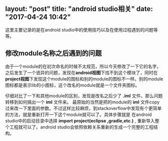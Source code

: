 layout: "post"
title: "android studio相关"
date: "2017-04-24 10:42"
---
  这里主要记录的是在android studio中的使用技巧以及在使用过程遇到的问题等等。
  <!--more-->
## 修改module名称之后遇到的问题

  由于一个module的在初次命名的时候不太规范，所以今天修改了一下它的名字，之后发生了一个诡异的问题，发现在**android视图**下找不到这个模块了，同时在**project视图**下发现这个module的图标和别的module的图标不一样。别的module图标都是表示lib的小图标，这个改名的module就是一个文件夹图标。

  仔细对比了一下和其他module的区别，发现是改名之后少了 **.iml** 文件。那么问题转移到如何搞出一个 **iml** 文件来。
  最原始的当然是把的module的 **iml** 文件copy过来改一下里面的参数。不过这样比较麻烦，到stackoverflow中发现有个更简单的方法，就是重新打开一下这个module就可以了。具体步骤就是 在android studio中的启动目录中选择 **import project(eclipse ,gradle,etc.)** , 重新导入整个工程就可以了。android studio会依照依赖关系重新的生成一个完整的工程结构。
